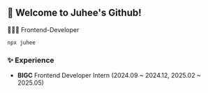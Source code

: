 ## 🙌 Welcome to Juhee's Github!

👩🏻‍💻 Frontend-Developer 
```
npx juhee
```

### ✨ Experience
- **BIGC** Frontend Developer Intern (2024.09 ~ 2024.12, 2025.02 ~ 2025.05)
